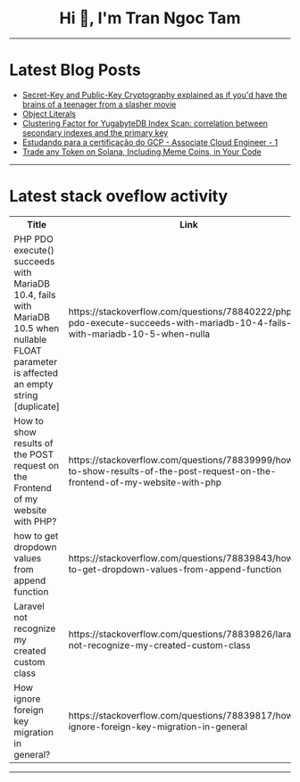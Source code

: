 <h1 align="center">Hi 👋, I'm Tran Ngoc Tam</h1>

---

# Latest Blog Posts 
<!-- BLOG-POST-LIST:START -->
- [Secret-Key and Public-Key Cryptography explained as if you&#39;d have the brains of a teenager from a slasher movie](https://dev.to/taskill/secret-key-and-public-key-cryptography-explained-as-if-youd-have-the-brains-of-a-teenager-from-a-slasher-movie-5h54)
- [Object Literals](https://dev.to/meganpaffrath/object-literals-1d93)
- [Clustering Factor for YugabyteDB Index Scan: correlation between secondary indexes and the primary key](https://dev.to/yugabyte/clustering-factor-for-yugabytedb-index-scan-correlation-between-secondary-indexes-and-the-primary-key-1fia)
- [Estudando para a certificação do GCP - Associate Cloud Engineer - 1](https://dev.to/carolrochafloro/estudando-para-a-certificacao-de-associate-cloud-engineer-gcp-12n7)
- [Trade any Token on Solana, Including Meme Coins, in Your Code](https://dev.to/desprdo/trade-any-token-on-solana-including-meme-coins-in-your-code-3lj3)
<!-- BLOG-POST-LIST:END -->

---

# Latest stack oveflow activity
<table>
  <tr><th>Title</th><th>Link</th></tr>
  <!-- STACKOVERFLOW:START --><tr><td>PHP PDO execute&lpar;&rpar; succeeds with MariaDB 10.4, fails with MariaDB 10.5 when nullable FLOAT parameter is affected an empty string [duplicate]</td><td>https://stackoverflow.com/questions/78840222/php-pdo-execute-succeeds-with-mariadb-10-4-fails-with-mariadb-10-5-when-nulla</td></tr><tr><td>How to show results of the POST request on the Frontend of my website with PHP?</td><td>https://stackoverflow.com/questions/78839999/how-to-show-results-of-the-post-request-on-the-frontend-of-my-website-with-php</td></tr><tr><td>how to get dropdown values from append function</td><td>https://stackoverflow.com/questions/78839843/how-to-get-dropdown-values-from-append-function</td></tr><tr><td>Laravel not recognize my created custom class</td><td>https://stackoverflow.com/questions/78839826/laravel-not-recognize-my-created-custom-class</td></tr><tr><td>How ignore foreign key migration in general?</td><td>https://stackoverflow.com/questions/78839817/how-ignore-foreign-key-migration-in-general</td></tr><!-- STACKOVERFLOW:END -->
</table>

---


